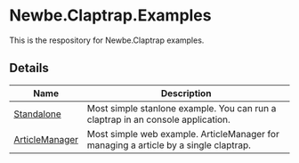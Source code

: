 # Newbe.Claptrap.Examples

This is the respository for Newbe.Claptrap examples.

## Details

| Name                                                 | Description                                                                          |
| ---------------------------------------------------- | ------------------------------------------------------------------------------------ |
| [Standalone](src/Newbe.Claptrap.Standalone/)         | Most simple stanlone example. You can run a claptrap in an console application.      |
| [ArticleManager](src/Newbe.Claptrap.ArticleManager/) | Most simple web example. ArticleManager for managing a article by a single claptrap. |